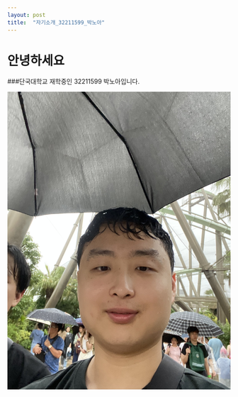 ```yaml
---
layout: post
title:  "자기소개_32211599_박노아"
---
```


# 안녕하세요

###단국대학교 재학중인 32211599 박노아입니다.



![my_image](..\images\2024-04-29-introduce\my_image.jpg)
